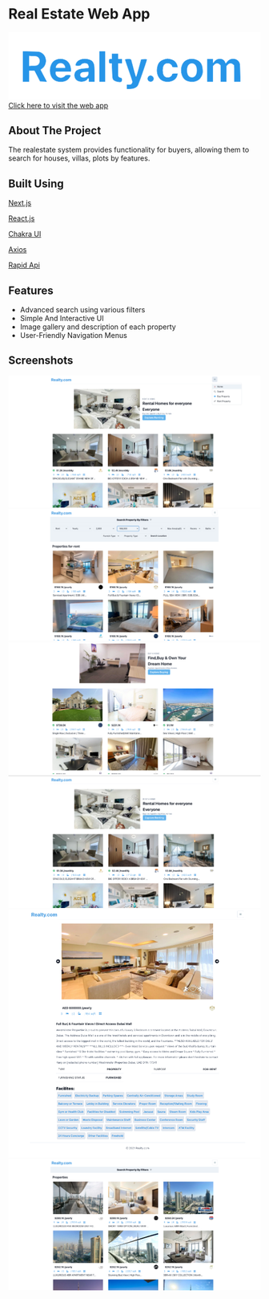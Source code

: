 
# Real Estate Web App




![Logo](assets/readme/EstateLogo.png)
[Click here to visit the web app](https://realtycom-git-main-sanskar2001.vercel.app)

## About The Project
The  realestate  system  provides  functionality  for  buyers,  allowing them to search  for houses, villas, plots by  features.
## Built Using
[Next.js](https://nextjs.org/)

[React.js](https://reactjs.org/)

[Chakra UI](https://chakra-ui.com/guides/with-nextjs)

[Axios](https://axios-http.com/)

[Rapid Api](https://rapidapi.com/)
## Features

- Advanced search using various filters
- Simple And Interactive UI
- Image gallery and description of each property
- User-Friendly Navigation Menus


## Screenshots

![App Screenshot](assets/readme/SS1.png)
![App Screenshot](assets/readme/SS2.png)
![App Screenshot](assets/readme/SS3.png)
![App Screenshot](assets/readme/SS4.png)
![App Screenshot](assets/readme/SS5.png)
![App Screenshot](assets/readme/SS6.png)

